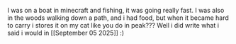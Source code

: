 I was on a boat in minecraft and fishing, it was going really fast. I was also in the woods walking down a path, and i had food, but when it became hard to carry i stores it on my cat like you do in peak??? Well i did write what i said i would in [[September 05 2025]] :)